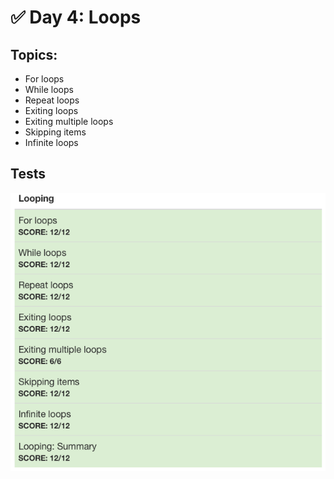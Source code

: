 # :white_check_mark: Day 4: Loops

## Topics:

* For loops
* While loops
* Repeat loops
* Exiting loops
* Exiting multiple loops
* Skipping items
* Infinite loops

## Tests

![Day4Tests](day4tests.png)
